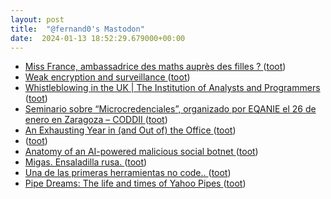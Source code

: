 ```yaml
---
layout: post
title:  "@fernand0's Mastodon"
date:  2024-01-13 18:52:29.679000+00:00
---
```

*  [Miss France, ambassadrice des maths auprès des filles ? ](https://theconversation.com/miss-france-ambassadrice-des-maths-aupres-des-filles-22029) ([toot](https://mastodon.social/@fernand0/111750148894047546))
*  [Weak encryption and surveillance ](https://www.johndcook.com/blog/2023/12/31/weak-encryption-and-surveillance) ([toot](https://mastodon.social/@fernand0/111750024249266885))
*  [Whistleblowing in the UK \| The Institution of Analysts and Programmers ](https://www.iap.org.uk/main/whistleblowing-in-the-uk) ([toot](https://mastodon.social/@fernand0/111749911159801143))
*  [Seminario sobre “Microcredenciales”, organizado por EQANIE el 26 de enero en Zaragoza – CODDII ](https://coddii.org/seminario-sobre-microcredenciales-organizado-por-eqanie-el-26-de-enero-en-zaragoz) ([toot](https://mastodon.social/@fernand0/111749831837875229))
*  [An Exhausting Year in (and Out of) the Office ](https://www.newyorker.com/culture/2023-in-review/an-exhausting-year-in-and-out-of-the-offic) ([toot](https://mastodon.social/@fernand0/111749669638981852))
*  [ ](https://paquita.masto.host/@manu) ([toot](https://mastodon.social/@fernand0/111749521768180175))
*  [Anatomy of an AI-powered malicious social botnet ](https://arxiv.org/abs/2307.1633) ([toot](https://mastodon.social/@fernand0/111749485748756324))
*  [Migas. Ensaladilla rusa. ](https://avecesunafoto.wordpress.com/2024/01/13/migas-ensaladilla-rusa) ([toot](https://mastodon.social/@fernand0/111749482372575894))
*  [Una de las primeras herramientas no code.. ](https://mastodon.social/@fernand0/111749461166923692) ([toot](https://mastodon.social/@fernand0/111749461166923692))
*  [Pipe Dreams: The life and times of Yahoo Pipes ](https://retool.com/pipe) ([toot](https://mastodon.social/@fernand0/111749434779633634))
